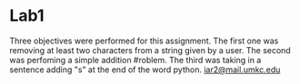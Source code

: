# Lab1
Three objectives were performed for this assignment. The first one was removing at least two characters from a string given by a user. The second was perfoming a simple addition #roblem. The third was taking in a sentence adding "s" at the end of the word python. 
iar2@mail.umkc.edu

